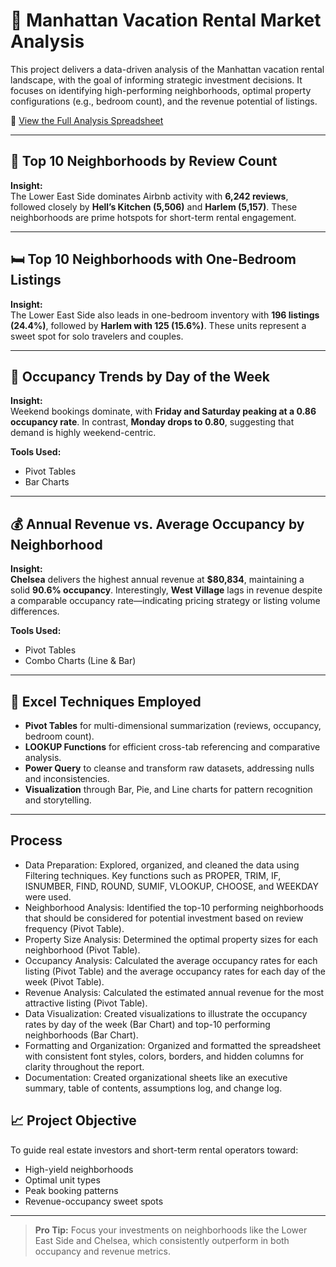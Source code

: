 # 🗽 Manhattan Vacation Rental Market Analysis

This project delivers a data-driven analysis of the Manhattan vacation rental landscape, with the goal of informing strategic investment decisions. It focuses on identifying high-performing neighborhoods, optimal property configurations (e.g., bedroom count), and the revenue potential of listings.

🔗 [View the Full Analysis Spreadsheet](https://docs.google.com/spreadsheets/d/1HCimA1wlpcQ7cJ68pGE19umsjIXIIB5Q0v39wjqaqw8/edit?usp=sharing)

---

## 📍 Top 10 Neighborhoods by Review Count

**Insight:**  
The Lower East Side dominates Airbnb activity with **6,242 reviews**, followed closely by **Hell’s Kitchen (5,506)** and **Harlem (5,157)**. These neighborhoods are prime hotspots for short-term rental engagement.

---

## 🛏️ Top 10 Neighborhoods with One-Bedroom Listings

**Insight:**  
The Lower East Side also leads in one-bedroom inventory with **196 listings (24.4%)**, followed by **Harlem with 125 (15.6%)**. These units represent a sweet spot for solo travelers and couples.

---

## 📆 Occupancy Trends by Day of the Week

**Insight:**  
Weekend bookings dominate, with **Friday and Saturday peaking at a 0.86 occupancy rate**. In contrast, **Monday drops to 0.80**, suggesting that demand is highly weekend-centric.

**Tools Used:**  
- Pivot Tables  
- Bar Charts  

---

## 💰 Annual Revenue vs. Average Occupancy by Neighborhood

**Insight:**  
**Chelsea** delivers the highest annual revenue at **$80,834**, maintaining a solid **90.6% occupancy**. Interestingly, **West Village** lags in revenue despite a comparable occupancy rate—indicating pricing strategy or listing volume differences.

**Tools Used:**  
- Pivot Tables  
- Combo Charts (Line & Bar)

---

## 🧠 Excel Techniques Employed

- **Pivot Tables** for multi-dimensional summarization (reviews, occupancy, bedroom count).
- **LOOKUP Functions** for efficient cross-tab referencing and comparative analysis.
- **Power Query** to cleanse and transform raw datasets, addressing nulls and inconsistencies.
- **Visualization** through Bar, Pie, and Line charts for pattern recognition and storytelling.

---
## Process

- Data Preparation: Explored, organized, and cleaned the data using Filtering techniques. Key functions such as PROPER, TRIM, IF, ISNUMBER, FIND, ROUND, SUMIF, VLOOKUP, CHOOSE, and WEEKDAY were used.
- Neighborhood Analysis: Identified the top-10 performing neighborhoods that should be considered for potential investment based on review frequency (Pivot Table).
- Property Size Analysis: Determined the optimal property sizes for each neighborhood (Pivot Table).
- Occupancy Analysis: Calculated the average occupancy rates for each listing (Pivot Table) and the average occupancy rates for each day of the week (Pivot Table).
- Revenue Analysis: Calculated the estimated annual revenue for the most attractive listing (Pivot Table).
- Data Visualization: Created visualizations to illustrate the occupancy rates by day of the week (Bar Chart) and top-10 performing neighborhoods (Bar Chart).
- Formatting and Organization: Organized and formatted the spreadsheet with consistent font styles, colors, borders, and hidden columns for clarity throughout the report.
- Documentation: Created organizational sheets like an executive summary, table of contents, assumptions log, and change log.

## 📈 Project Objective

To guide real estate investors and short-term rental operators toward:
- High-yield neighborhoods
- Optimal unit types
- Peak booking patterns
- Revenue-occupancy sweet spots

---

> **Pro Tip:** Focus your investments on neighborhoods like the Lower East Side and Chelsea, which consistently outperform in both occupancy and revenue metrics.

